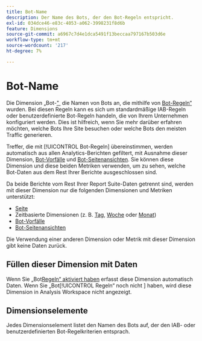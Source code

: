 ```yaml
---
title: Bot-Name
description: Der Name des Bots, der den Bot-Regeln entspricht.
exl-id: 034dce46-e83c-4053-a062-3998231f8d6b
feature: Dimensions
source-git-commit: a6967c7d4e1dca5491f13beccaa797167b503d6e
workflow-type: tm+mt
source-wordcount: '217'
ht-degree: 7%

---
```


# Bot-Name

Die Dimension „Bot-[&quot; &#x200B;](overview.md) die Namen von Bots an, die mithilfe von [Bot-Regeln“ &#x200B;](/help/admin/tools/manage-rs/edit-settings/general/bot-removal/bot-rules.md) wurden. Bei diesen Regeln kann es sich um standardmäßige IAB-Regeln oder benutzerdefinierte Bot-Regeln handeln, die von Ihrem Unternehmen konfiguriert werden. Dies ist hilfreich, wenn Sie mehr darüber erfahren möchten, welche Bots Ihre Site besuchen oder welche Bots den meisten Traffic generieren.

Treffer, die mit [!UICONTROL Bot-Regeln] übereinstimmen, werden automatisch aus allen Analytics-Berichten gefiltert, mit Ausnahme dieser Dimension, [Bot-Vorfälle](../metrics/bot-occurrences.md) und [Bot-Seitenansichten](../metrics/bot-page-views.md). Sie können diese Dimension und diese beiden Metriken verwenden, um zu sehen, welche Bot-Daten aus dem Rest Ihrer Berichte ausgeschlossen sind.

Da beide Berichte vom Rest Ihrer Report Suite-Daten getrennt sind, werden mit dieser Dimension nur die folgenden Dimensionen und Metriken unterstützt:

* [Seite](page.md)
* Zeitbasierte Dimensionen (z. B. [Tag](day.md), [Woche](week.md) oder [Monat](month.md))
* [Bot-Vorfälle](../metrics/bot-occurrences.md)
* [Bot-Seitenansichten](../metrics/bot-page-views.md)

Die Verwendung einer anderen Dimension oder Metrik mit dieser Dimension gibt keine Daten zurück.

## Füllen dieser Dimension mit Daten

Wenn Sie „Bot[Regeln“ aktiviert haben](/help/admin/tools/manage-rs/edit-settings/general/bot-removal/bot-rules.md) erfasst diese Dimension automatisch Daten. Wenn Sie „Bot[!UICONTROL Regeln“ noch nicht &#x200B;] haben, wird diese Dimension in Analysis Workspace nicht angezeigt.

## Dimensionselemente

Jedes Dimensionselement listet den Namen des Bots auf, der den IAB- oder benutzerdefinierten Bot-Regelkriterien entsprach.
